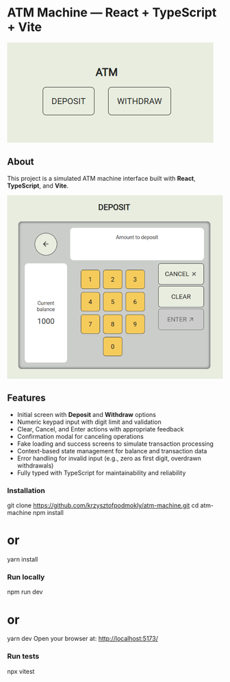 # ATM Machine — React + TypeScript + Vite

![Screenshot](./public/images/atm-1.png)

## About

This project is a simulated ATM machine interface built with **React**, **TypeScript**, and **Vite**.

![Screenshot](./public/images/atm-2.png)

## Features

- Initial screen with **Deposit** and **Withdraw** options
- Numeric keypad input with digit limit and validation
- Clear, Cancel, and Enter actions with appropriate feedback
- Confirmation modal for canceling operations
- Fake loading and success screens to simulate transaction processing
- Context-based state management for balance and transaction data
- Error handling for invalid input (e.g., zero as first digit, overdrawn withdrawals)
- Fully typed with TypeScript for maintainability and reliability

### Installation

git clone https://github.com/krzysztofpodmokly/atm-machine.git
cd atm-machine
npm install

# or

yarn install

### Run locally

npm run dev

# or

yarn dev
Open your browser at: [http://localhost:5173/](http://localhost:5173/)

### Run tests

npx vitest
